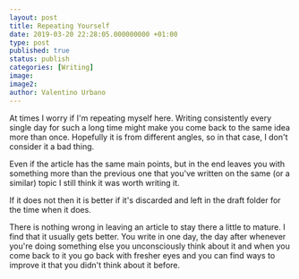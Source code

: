 ```yaml
---
layout: post
title: Repeating Yourself
date: 2019-03-20 22:28:05.000000000 +01:00
type: post
published: true
status: publish
categories: [Writing]
image:
image2:
author: Valentino Urbano
---
```


At times I worry if I'm repeating myself here. Writing consistently every single day for such a long time might make you come back to the same idea more than once. Hopefully it is from different angles, so in that case, I don't consider it a bad thing.

Even if the article has the same main points, but in the end leaves you with something more than the previous one that you've written on the same (or a similar) topic I still think it was worth writing it.

If it does not then it is better if it's discarded and left in the draft folder for the time when it does.

There is nothing wrong in leaving an article to stay there a little to mature. I find that it usually gets better. You write in one day, the day after whenever you're doing something else you unconsciously think about it and when you come back to it you go back with fresher eyes and you can find ways to improve it that you didn't think about it before.

<!-- Another problem is that my articles often focus on problems I find at work or interesting technical challenges/note so they are only useful and interesting for a small number of people in the Tech scene. Not that it is bad, but it limits the platform. Nothing inherently wrong with it, just something to be aware of. -->
